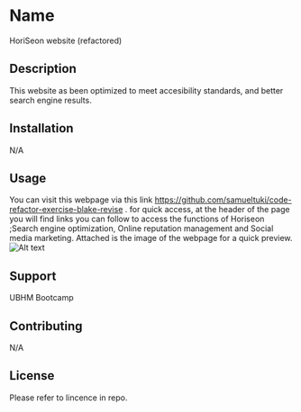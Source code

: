 # Name

HoriSeon website (refactored)

## Description

This website as been optimized to meet accesibility standards, and better search engine results.

## Installation

N/A

## Usage

You can visit this webpage via this link https://github.com/samueltuki/code-refactor-exercise-blake-revise . for quick access, at the header of the page you will find links you can follow to access the functions of Horiseon ;Search engine optimization, Online reputation management and Social media marketing. Attached is the image of the webpage for a quick preview. ![Alt text](../../../../../C:/Users/OWNER/bootcamp/code-refactor-exercise-blake-revise/images/Web%20capture_5-12-2022_22849_127.0.0.1.jpeg)

## Support

UBHM Bootcamp

## Contributing

N/A

## License

Please refer to lincence in repo.
